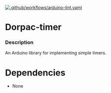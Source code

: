 [![.github/workflows/arduino-lint.yaml](https://github.com/serenewaffles/Dorpac-timer/actions/workflows/arduino-lint.yaml/badge.svg)](https://github.com/serenewaffles/Dorpac-timer/actions/workflows/arduino-lint.yaml)
# Dorpac-timer

### Description

An Arduino library for implementing simple timers.

# Dependencies
 * None
